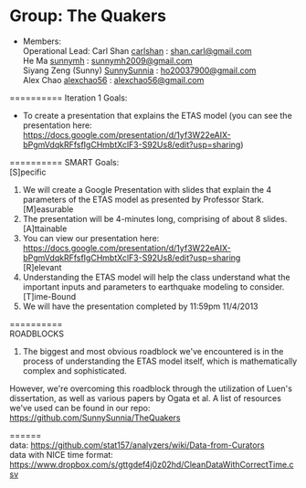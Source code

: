 Group: The Quakers
==========  
* Members:  
Operational Lead: Carl Shan  <a href = "https://github.com/carlshan">carlshan</a> : <shan.carl@gmail.com>  
He Ma <a href = "https://github.com/sunnymh">sunnymh</a> : <sunnymh2009@gmail.com>  
Siyang Zeng (Sunny)  <a href = "https://github.com/SunnySunnia">SunnySunnia</a> : <ho20037900@gmail.com>  
Alex Chao  <a href = "https://github.com/alexchao56">alexchao56</a> : <alexchao56@gmail.com>  

==========
Iteration 1 Goals:
- To create a presentation that explains the ETAS model (you can see the presentation here: https://docs.google.com/presentation/d/1yf3W22eAIX-bPgmVdqkRFfsfIgCHmbtXclF3-S92Us8/edit?usp=sharing)

==========
SMART Goals:  
[S]pecific  
1. We will create a Google Presentation with slides that explain the 4 parameters of the ETAS model as presented by Professor Stark.  
[M]easurable  
1. The presentation will be 4-minutes long, comprising of about 8 slides.  
[A]ttainable  
1. You can view our presentation here:   https://docs.google.com/presentation/d/1yf3W22eAIX-bPgmVdqkRFfsfIgCHmbtXclF3-S92Us8/edit?usp=sharing  
[R]elevant  
1. Understanding the ETAS model will help the class understand what the important inputs and parameters to earthquake modeling to consider.  
[T]ime-Bound  
1. We will have the presentation completed by 11:59pm 11/4/2013  

==========  
ROADBLOCKS  
1. The biggest and most obvious roadblock we've encountered is in the process of understanding the ETAS model itself, which is mathematically complex and sophisticated.   

However, we're overcoming this roadblock through the utilization of Luen's dissertation, as well as various papers by Ogata et al. A list of resources we've used can be found in our repo: https://github.com/SunnySunnia/TheQuakers

======  
data: <https://github.com/stat157/analyzers/wiki/Data-from-Curators>  
data with NICE time format:  
<https://www.dropbox.com/s/gttgdef4j0z02hd/CleanDataWithCorrectTime.csv>  

